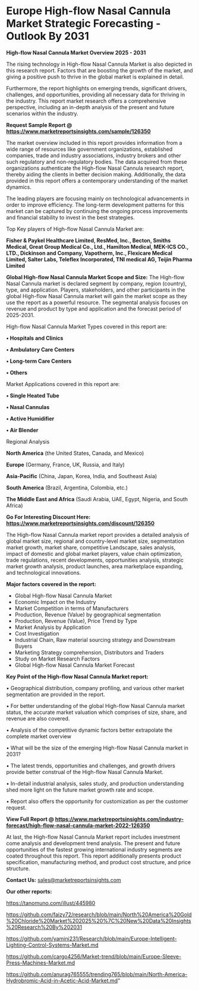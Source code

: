  # Europe High-flow Nasal Cannula Market Strategic Forecasting - Outlook By 2031

<Strong> High-flow Nasal Cannula Market Overview 2025 - 2031</strong>

The rising technology in High-flow Nasal Cannula Market is also depicted in this research report. Factors that are boosting the growth of the market, and giving a positive push to thrive in the global market is explained in detail.

Furthermore, the report highlights on emerging trends, significant drivers, challenges, and opportunities, providing all necessary data for thriving in the industry. This report market research offers a comprehensive perspective, including an in-depth analysis of the present and future scenarios within the industry.

<strong>Request Sample Report @ <a href=https://www.marketreportsinsights.com/sample/126350>https://www.marketreportsinsights.com/sample/126350</a></strong>

The market overview included in this report provides information from a wide range of resources like government organizations, established companies, trade and industry associations, industry brokers and other such regulatory and non-regulatory bodies. The data acquired from these organizations authenticate the High-flow Nasal Cannula research report, thereby aiding the clients in better decision making. Additionally, the data provided in this report offers a contemporary understanding of the market dynamics.

The leading players are focusing mainly on technological advancements in order to improve efficiency. The long-term development patterns for this market can be captured by continuing the ongoing process improvements and financial stability to invest in the best strategies.

Top Key players of High-flow Nasal Cannula Market are:

<strong>Fisher & Paykel Healthcare Limited, ResMed, Inc., Becton, Smiths Medical, Great Group Medical Co., Ltd., Hamilton Medical, MEK-ICS CO., LTD., Dickinson and Company, Vapotherm, Inc., Flexicare Medical Limited, Salter Labs, Teleflex Incorporated, TNI medical AG, Teijin Pharma Limited</strong>

<strong><b>Global High-flow Nasal Cannula Market Scope and Size:</b></strong>
The High-flow Nasal Cannula market is declared segment by company, region (country), type, and application. Players, stakeholders, and other participants in the global High-flow Nasal Cannula market will gain the market scope as they use the report as a powerful resource. The segmental analysis focuses on revenue and product by type and application and the forecast period of 2025-2031.

High-flow Nasal Cannula Market Types covered in this report are:

<strong>• Hospitals and Clinics

• Ambulatory Care Centers

• Long-term Care Centers

• Others</strong>

Market Applications covered in this report are:

<strong>• Single Heated Tube

• Nasal Cannulas

• Active Humidifier

• Air Blender</strong> 

Regional Analysis

<strong>North America</strong> (the United States, Canada, and Mexico)

<strong>Europe</strong> (Germany, France, UK, Russia, and Italy)

<strong>Asia-Pacific</strong> (China, Japan, Korea, India, and Southeast Asia)

<strong>South America</strong> (Brazil, Argentina, Colombia, etc.)

<strong>The Middle East and Africa</strong> (Saudi Arabia, UAE, Egypt, Nigeria, and South Africa)

<strong>Go For Interesting Discount Here: <a href=https://www.marketreportsinsights.com/discount/126350>https://www.marketreportsinsights.com/discount/126350</a></strong>

The High-flow Nasal Cannula market report provides a detailed analysis of global market size, regional and country-level market size, segmentation market growth, market share, competitive Landscape, sales analysis, impact of domestic and global market players, value chain optimization, trade regulations, recent developments, opportunities analysis, strategic market growth analysis, product launches, area marketplace expanding, and technological innovations.

<strong><b>Major factors covered in the report:</b></strong>
<ul>
  <li>Global High-flow Nasal Cannula Market </li>
  <li>Economic Impact on the Industry</li>
  <li>Market Competition in terms of Manufacturers</li>
  <li>Production, Revenue (Value) by geographical segmentation</li>
  <li>Production, Revenue (Value), Price Trend by Type</li>
  <li>Market Analysis by Application</li>
  <li>Cost Investigation</li>
  <li>Industrial Chain, Raw material sourcing strategy and Downstream Buyers</li>
  <li>Marketing Strategy comprehension, Distributors and Traders</li>
  <li>Study on Market Research Factors</li>
  <li>Global High-flow Nasal Cannula Market Forecast</li>
</ul>

<strong><b>Key Point of the High-flow Nasal Cannula Market report:</b></strong>

• Geographical distribution, company profiling, and various other market segmentation are provided in the report.

• For better understanding of the global High-flow Nasal Cannula market status, the accurate market valuation which comprises of size, share, and revenue are also covered.

• Analysis of the competitive dynamic factors better extrapolate the complete market overview

• What will be the size of the emerging High-flow Nasal Cannula market in 2031?

• The latest trends, opportunities and challenges, and growth drivers provide better construal of the High-flow Nasal Cannula Market.

• In-detail industrial analysis, sales study, and production understanding shed more light on the future market growth rate and scope.

• Report also offers the opportunity for customization as per the customer request.

<strong><b>View Full Report @ <a href=https://www.marketreportsinsights.com/industry-forecast/high-flow-nasal-cannula-market-2022-126350>https://www.marketreportsinsights.com/industry-forecast/high-flow-nasal-cannula-market-2022-126350</a></b></strong>


At last, the High-flow Nasal Cannula Market report includes investment come analysis and development trend analysis. The present and future opportunities of the fastest growing international industry segments are coated throughout this report. This report additionally presents product specification, manufacturing method, and product cost structure, and price structure.

<strong>Contact Us:</strong>
sales@marketreportsinsights.com

<strong>Our other reports:</strong>

<a href=https://tanomuno.com/illust/445980>https://tanomuno.com/illust/445980</a>

<a href=https://github.com/faizy72/research/blob/main/North%20America%20Gold%20Chloride%20Market%202025%20%7C%20New%20Data%20Insights%20Research%20By%202031>https://github.com/faizy72/research/blob/main/North%20America%20Gold%20Chloride%20Market%202025%20%7C%20New%20Data%20Insights%20Research%20By%202031</a>

<a href=https://github.com/yamini231/Research/blob/main/Europe-Intelligent-Lighting-Control-Systems-Market.md>https://github.com/yamini231/Research/blob/main/Europe-Intelligent-Lighting-Control-Systems-Market.md</a>

<a href=https://github.com/cargo4256/Market-trend/blob/main/Europe-Sleeve-Press-Machines-Market.md>https://github.com/cargo4256/Market-trend/blob/main/Europe-Sleeve-Press-Machines-Market.md</a>

<a href=https://github.com/anurag765555/trending765/blob/main/North-America-Hydrobromic-Acid-in-Acetic-Acid-Market.md>https://github.com/anurag765555/trending765/blob/main/North-America-Hydrobromic-Acid-in-Acetic-Acid-Market.md</a>"
